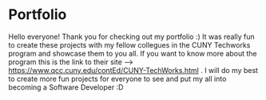 # Portfolio

Hello everyone! Thank you for checking out my portfolio :)
It was really fun to create these projects with my fellow collegues in the CUNY Techworks program and showcase them to you all. If you want to know more about the program this is the link to their site --> https://www.qcc.cuny.edu/contEd/CUNY-TechWorks.html . I will do my best to create more fun projects for everyone to see and put my all into becoming a Software Developer :D
